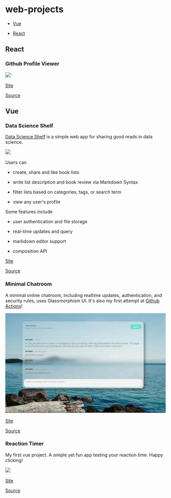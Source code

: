 # web-projects

- [Vue](#Vue)

- [React](#React)

## React

### Github Profile Viewer

<img src = 'https://qiushi.rbind.io/project/github-profile-viewer/featured.jpg' />'

[Site](https://gh-profile-viewer.netlify.app)

[Source](https://github.com/enixam/github-profile-viewer)

## Vue

### Data Science Shelf

[Data Science Shelf](https://dsbook-list.web.app/) is a simple web app for sharing good reads in data science. 


<img src = 'https://qiushi.rbind.io/project/data-science-shelf/featured_hu2a2fd19ce2d1a85f104e7db3c03d0017_196571_720x0_resize_q90_lanczos.jpg'/>

Users can 

- create, share and like book lists

- write list description and book review via Markdown Syntax

- filter lists based on categories, tags, or search term 

- view any user's profile 


Some features include 

- user authentication and file storage

- real-time updates and query

- markdown editor support 

- composition API 

[Site](https://dsbook-list.web.app/)

[Source](https://github.com/enixam/data-science-shelf)

### Minimal Chatroom

A minimal online chatroom, including realtime updates, authentication, and security rules, uses Glassmorphism UI. It's also my first attempt at [Github Actions](https://github.com/enixam/chatroom/actions?query=workflow%3A%22Deploy+with+Firebase%22)!  


<a href = "https://minimal-chatroom.web.app/">
  <img src="./images/chatroom.jpg">
</a>

[Site](https://minimal-chatroom.web.app)

[Source](https://github.com/enixam/chatroom)

### Reaction Timer

My first vue project. A simple yet fun app testing your reaction time. Happy clicking!

<a href = "https://test-your-reaction.web.app/">
  <img src="https://qiushi.rbind.io/project/reaction-timer/featured_hub15b733d044dbeffe3060a11a359ffc0_46776_720x0_resize_q90_lanczos.jpg">
</a>


[Site](https://test-your-reaction.web.app)

[Source](https://github.com/enixam/reation-timer)
